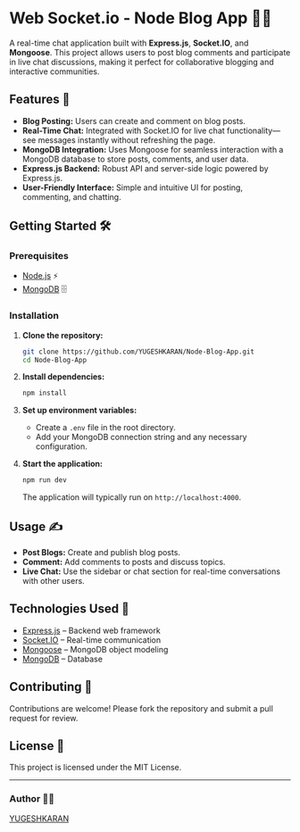 # Web Socket.io - Node Blog App 📝💬

A real-time chat application built with **Express.js**, **Socket.IO**, and **Mongoose**. This project allows users to post blog comments and participate in live chat discussions, making it perfect for collaborative blogging and interactive communities.

## Features 🚀

- **Blog Posting:** Users can create and comment on blog posts.
- **Real-Time Chat:** Integrated with Socket.IO for live chat functionality—see messages instantly without refreshing the page.
- **MongoDB Integration:** Uses Mongoose for seamless interaction with a MongoDB database to store posts, comments, and user data.
- **Express.js Backend:** Robust API and server-side logic powered by Express.js.
- **User-Friendly Interface:** Simple and intuitive UI for posting, commenting, and chatting.

## Getting Started 🛠️

### Prerequisites

- [Node.js](https://nodejs.org/) ⚡
- [MongoDB](https://www.mongodb.com/) 🗄️

### Installation

1. **Clone the repository:**
   ```bash
   git clone https://github.com/YUGESHKARAN/Node-Blog-App.git
   cd Node-Blog-App
   ```

2. **Install dependencies:**
   ```bash
   npm install
   ```

3. **Set up environment variables:**
   - Create a `.env` file in the root directory.
   - Add your MongoDB connection string and any necessary configuration.

4. **Start the application:**
   ```bash
   npm run dev
   ```
   The application will typically run on `http://localhost:4000`.

## Usage ✍️

- **Post Blogs:** Create and publish blog posts.
- **Comment:** Add comments to posts and discuss topics.
- **Live Chat:** Use the sidebar or chat section for real-time conversations with other users.

## Technologies Used 🧩

- [Express.js](https://expressjs.com/) – Backend web framework
- [Socket.IO](https://socket.io/) – Real-time communication
- [Mongoose](https://mongoosejs.com/) – MongoDB object modeling
- [MongoDB](https://www.mongodb.com/) – Database

## Contributing 🤝

Contributions are welcome! Please fork the repository and submit a pull request for review.

## License 📄

This project is licensed under the MIT License.

---

### Author 👨‍💻

[YUGESHKARAN](https://github.com/YUGESHKARAN)
